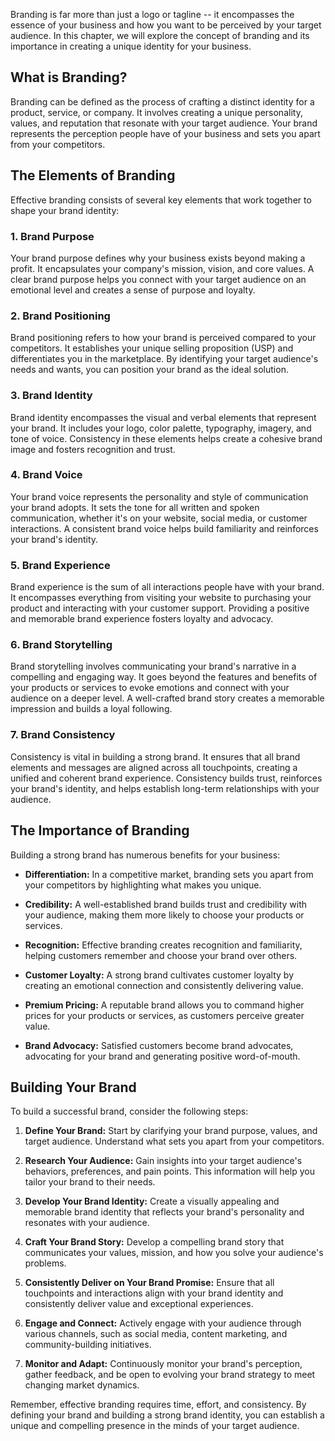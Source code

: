 
Branding is far more than just a logo or tagline -- it encompasses the essence of your business and how you want to be perceived by your target audience. In this chapter, we will explore the concept of branding and its importance in creating a unique identity for your business.

What is Branding?
-----------------

Branding can be defined as the process of crafting a distinct identity for a product, service, or company. It involves creating a unique personality, values, and reputation that resonate with your target audience. Your brand represents the perception people have of your business and sets you apart from your competitors.

The Elements of Branding
------------------------

Effective branding consists of several key elements that work together to shape your brand identity:

### 1. Brand Purpose

Your brand purpose defines why your business exists beyond making a profit. It encapsulates your company's mission, vision, and core values. A clear brand purpose helps you connect with your target audience on an emotional level and creates a sense of purpose and loyalty.

### 2. Brand Positioning

Brand positioning refers to how your brand is perceived compared to your competitors. It establishes your unique selling proposition (USP) and differentiates you in the marketplace. By identifying your target audience's needs and wants, you can position your brand as the ideal solution.

### 3. Brand Identity

Brand identity encompasses the visual and verbal elements that represent your brand. It includes your logo, color palette, typography, imagery, and tone of voice. Consistency in these elements helps create a cohesive brand image and fosters recognition and trust.

### 4. Brand Voice

Your brand voice represents the personality and style of communication your brand adopts. It sets the tone for all written and spoken communication, whether it's on your website, social media, or customer interactions. A consistent brand voice helps build familiarity and reinforces your brand's identity.

### 5. Brand Experience

Brand experience is the sum of all interactions people have with your brand. It encompasses everything from visiting your website to purchasing your product and interacting with your customer support. Providing a positive and memorable brand experience fosters loyalty and advocacy.

### 6. Brand Storytelling

Brand storytelling involves communicating your brand's narrative in a compelling and engaging way. It goes beyond the features and benefits of your products or services to evoke emotions and connect with your audience on a deeper level. A well-crafted brand story creates a memorable impression and builds a loyal following.

### 7. Brand Consistency

Consistency is vital in building a strong brand. It ensures that all brand elements and messages are aligned across all touchpoints, creating a unified and coherent brand experience. Consistency builds trust, reinforces your brand's identity, and helps establish long-term relationships with your audience.

The Importance of Branding
--------------------------

Building a strong brand has numerous benefits for your business:

* **Differentiation:** In a competitive market, branding sets you apart from your competitors by highlighting what makes you unique.

* **Credibility:** A well-established brand builds trust and credibility with your audience, making them more likely to choose your products or services.

* **Recognition:** Effective branding creates recognition and familiarity, helping customers remember and choose your brand over others.

* **Customer Loyalty:** A strong brand cultivates customer loyalty by creating an emotional connection and consistently delivering value.

* **Premium Pricing:** A reputable brand allows you to command higher prices for your products or services, as customers perceive greater value.

* **Brand Advocacy:** Satisfied customers become brand advocates, advocating for your brand and generating positive word-of-mouth.

Building Your Brand
-------------------

To build a successful brand, consider the following steps:

1. **Define Your Brand:** Start by clarifying your brand purpose, values, and target audience. Understand what sets you apart from your competitors.

2. **Research Your Audience:** Gain insights into your target audience's behaviors, preferences, and pain points. This information will help you tailor your brand to their needs.

3. **Develop Your Brand Identity:** Create a visually appealing and memorable brand identity that reflects your brand's personality and resonates with your audience.

4. **Craft Your Brand Story:** Develop a compelling brand story that communicates your values, mission, and how you solve your audience's problems.

5. **Consistently Deliver on Your Brand Promise:** Ensure that all touchpoints and interactions align with your brand identity and consistently deliver value and exceptional experiences.

6. **Engage and Connect:** Actively engage with your audience through various channels, such as social media, content marketing, and community-building initiatives.

7. **Monitor and Adapt:** Continuously monitor your brand's perception, gather feedback, and be open to evolving your brand strategy to meet changing market dynamics.

Remember, effective branding requires time, effort, and consistency. By defining your brand and building a strong brand identity, you can establish a unique and compelling presence in the minds of your target audience.
